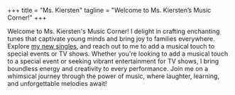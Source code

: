 +++
title = "Ms. Kiersten"
tagline = "Welcome to Ms. Kiersten’s Music Corner!"
+++

Welcome to Ms. Kiersten's Music Corner! I delight in crafting enchanting tunes that captivate young minds and bring joy to families everywhere. Explore [my new singles](https://www.youtube.com/playlist?list=PLzHY7K0TkEolMRMyNNBov2Ks9B1_b8Y6e), and reach out to me
to add a musical touch to special events or TV shows.
Whether you're looking to add a musical touch to a special event or seeking vibrant entertainment for TV shows, I bring boundless energy and creativity to every performance. Join me on a whimsical journey through the power of music, where laughter, learning, and unforgettable melodies await!
